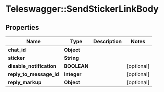 # Teleswagger::SendStickerLinkBody

## Properties
Name | Type | Description | Notes
------------ | ------------- | ------------- | -------------
**chat_id** | **Object** |  | 
**sticker** | **String** |  | 
**disable_notification** | **BOOLEAN** |  | [optional] 
**reply_to_message_id** | **Integer** |  | [optional] 
**reply_markup** | **Object** |  | [optional] 


